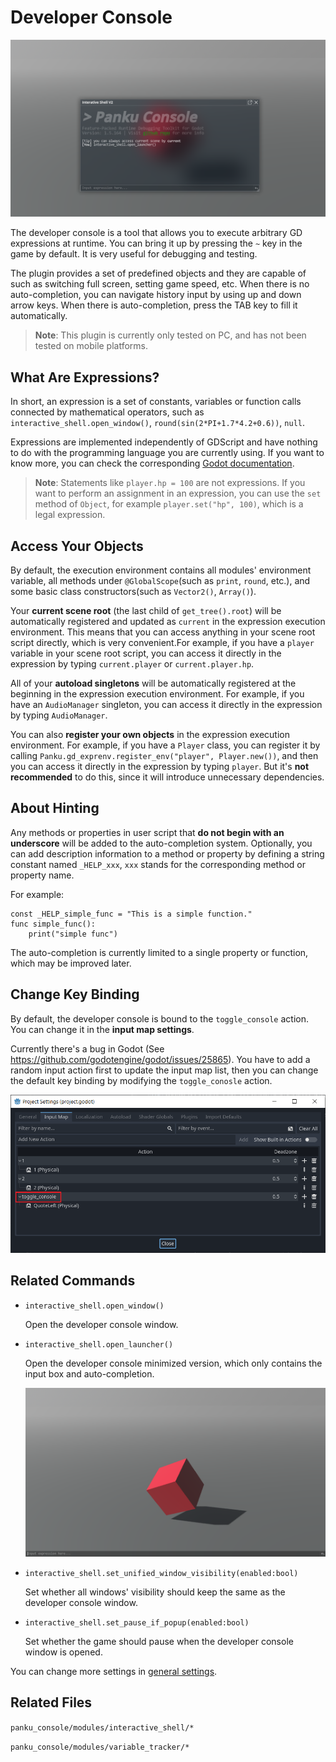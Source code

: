 # Developer Console

![](./assets/console_window.png)

The developer console is a tool that allows you to execute arbitrary GD expressions at runtime. You can bring it up by pressing the `~` key in the game by default. It is very useful for debugging and testing.

The plugin provides a set of predefined objects and they are capable of such as switching full screen, setting game speed, etc. When there is no auto-completion, you can navigate history input by using up and down arrow keys. When there is auto-completion, press the TAB key to fill it automatically. 

> **Note**: This plugin is currently only tested on PC, and has not been tested on mobile platforms.

## What Are Expressions?

In short, an expression is a set of constants, variables or function calls connected by mathematical operators, such as `interactive_shell.open_window()`, `round(sin(2*PI+1.7*4.2+0.6))`, `null`. 

Expressions are implemented independently of GDScript and have nothing to do with the programming language you are currently using. If you want to know more, you can check the corresponding [Godot documentation](https://docs.godotengine.org/en/stable/tutorials/scripting/evaluating_expressions.html?highlight=expression).

> **Note**: Statements like `player.hp = 100` are not expressions. If you want to perform an assignment in an expression, you can use the `set` method of `Object`, for example `player.set("hp", 100)`, which is a legal expression.

## Access Your Objects

By default, the execution environment contains all modules' environment variable, all methods under `@GlobalScope`(such as `print`, `round`, etc.), and some basic class constructors(such as `Vector2()`, `Array()`).

Your **current scene root** (the last child of `get_tree().root`) will be automatically registered and updated as `current` in the expression execution environment. This means that you can access anything in your scene root script directly, which is very convenient.For example, if you have a `player` variable in your scene root script, you can access it directly in the expression by typing `current.player` or `current.player.hp`.

All of your **autoload singletons** will be automatically registered at the beginning in the expression execution environment. For example, if you have an `AudioManager` singleton, you can access it directly in the expression by typing `AudioManager`.

You can also **register your own objects** in the expression execution environment. For example, if you have a `Player` class, you can register it by calling `Panku.gd_exprenv.register_env("player", Player.new())`, and then you can access it directly in the expression by typing `player`. But it's **not recommended** to do this, since it will introduce unnecessary dependencies.

## About Hinting

Any methods or properties in user script that **do not begin with an underscore** will be added to the auto-completion system. Optionally, you can add description information to a method or property by defining a string constant named `_HELP_xxx`, `xxx` stands for the corresponding method or property name. 

For example:

```gdscript
const _HELP_simple_func = "This is a simple function."
func simple_func():
    print("simple func")
```

The auto-completion is currently limited to a single property or function, which may be improved later.

## Change Key Binding

By default, the developer console is bound to the `toggle_console` action. You can change it in the **input map settings**.

Currently there's a bug in Godot (See https://github.com/godotengine/godot/issues/25865). You have to add a random input action first to update the input map list, then you can change the default key binding by modifying the `toggle_conosle` action.

![](./assets/change_key_binding.png)

## Related Commands

- `interactive_shell.open_window()`

    Open the developer console window.

- `interactive_shell.open_launcher()`

    Open the developer console minimized version, which only contains the input box and auto-completion.

    ![](./assets/console_launcher.png)

- `interactive_shell.set_unified_window_visibility(enabled:bool)`

    Set whether all windows' visibility should keep the same as the developer console window.

- `interactive_shell.set_pause_if_popup(enabled:bool)`

    Set whether the game should pause when the developer console window is opened.

You can change more settings in [general settings](./general_settings.md).

## Related Files

`panku_console/modules/interactive_shell/*`

`panku_console/modules/variable_tracker/*`